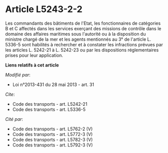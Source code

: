 # Article L5243-2-2

Les commandants des bâtiments de l'Etat, les fonctionnaires de catégories B et C affectés dans les services exerçant des
missions de contrôle dans le domaine des affaires maritimes sous l'autorité ou à la disposition du ministre chargé de la mer
et les agents mentionnés au 3° de l'article L. 5336-5 sont habilités à rechercher et à constater les infractions prévues par
les articles L. 5242-21 à L. 5242-23 ou par les dispositions réglementaires prises pour leur application.

**Liens relatifs à cet article**

_Modifié par_:

  - Loi n°2013-431 du 28 mai 2013 - art. 31

_Cite_:

  - Code des transports - art. L5242-21
  - Code des transports - art. L5336-5

_Cité par_:

  - Code des transports - art. L5762-2 (V)
  - Code des transports - art. L5772-3 (V)
  - Code des transports - art. L5782-3 (V)
  - Code des transports - art. L5792-3 (V)
